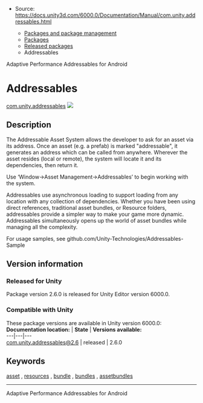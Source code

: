 * Source: https://docs.unity3d.com/6000.0/Documentation/Manual/com.unity.addressables.html

  * [Packages and package management](https://docs.unity3d.com/6000.0/Documentation/Manual/PackagesList.html)
  * [Packages](https://docs.unity3d.com/6000.0/Documentation/Manual/Packages-all.html)
  * [Released packages](https://docs.unity3d.com/6000.0/Documentation/Manual/pack-safe.html)
  * Addressables 


[](https://docs.unity3d.com/6000.0/Documentation/Manual/com.unity.adaptiveperformance.html)
Adaptive Performance 
[](https://docs.unity3d.com/6000.0/Documentation/Manual/com.unity.addressables.android.html)
Addressables for Android 
# Addressables
[com.unity.addressables](https://docs.unity3d.com/Packages/com.unity.addressables@2.6/manual/index.html) ![](https://docs.unity3d.com/6000.0/Documentation/uploads/Main/iconRel.png)
## Description
The Addressable Asset System allows the developer to ask for an asset via its address. Once an asset (e.g. a prefab) is marked "addressable", it generates an address which can be called from anywhere. Wherever the asset resides (local or remote), the system will locate it and its dependencies, then return it.  
  
Use ‘Window->Asset Management->Addressables’ to begin working with the system.  
  
Addressables use asynchronous loading to support loading from any location with any collection of dependencies. Whether you have been using direct references, traditional asset bundles, or Resource folders, addressables provide a simpler way to make your game more dynamic. Addressables simultaneously opens up the world of asset bundles while managing all the complexity.  
  
For usage samples, see github.com/Unity-Technologies/Addressables-Sample 
## Version information
### Released for Unity
Package version 2.6.0 is released for Unity Editor version 6000.0.
### Compatible with Unity
These package versions are available in Unity version 6000.0:
**Documentation location:** | **State** | **Versions available:**  
---|---|---  
[com.unity.addressables@2.6](https://docs.unity3d.com/Packages/com.unity.addressables@2.6/manual/index.html) | released | 2.6.0  
## Keywords
[asset](https://docs.unity3d.com/6000.0/Documentation/Manual/pack-keys.html#asset) , [resources](https://docs.unity3d.com/6000.0/Documentation/Manual/pack-keys.html#resources) , [bundle](https://docs.unity3d.com/6000.0/Documentation/Manual/pack-keys.html#bundle) , [bundles](https://docs.unity3d.com/6000.0/Documentation/Manual/pack-keys.html#bundles) , [assetbundles](https://docs.unity3d.com/6000.0/Documentation/Manual/pack-keys.html#assetbundles)
* * *
[](https://docs.unity3d.com/6000.0/Documentation/Manual/com.unity.adaptiveperformance.html)
Adaptive Performance 
[](https://docs.unity3d.com/6000.0/Documentation/Manual/com.unity.addressables.android.html)
Addressables for Android 
